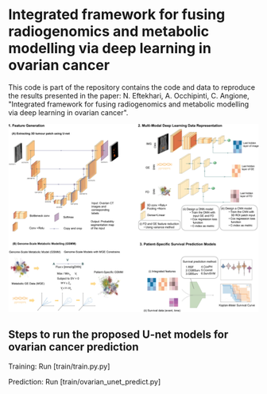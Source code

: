 # Integrated framework for fusing radiogenomics and metabolic modelling via deep learning in ovarian cancer

This code is part of the repository contains the code and data to reproduce the results presented in the paper: N. Eftekhari, A. Occhipinti, C. Angione, "Integrated framework for fusing radiogenomics and metabolic modelling via deep learning in ovarian cancer".



<img style="width: 720px; alignment: center" src="Data/Fig1-pipeline.png">




## Steps to run the proposed U-net models for ovarian cancer prediction
Training: Run [train/train.py.py]

Prediction: Run [train/ovarian_unet_predict.py]
